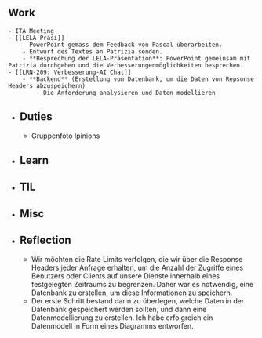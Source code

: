 ## Work
	- ITA Meeting
	- [[LELA Präsi]]
		- PowerPoint gemäss dem Feedback von Pascal überarbeiten.
		- Entwurf des Textes an Patrizia senden.
		- **Besprechung der LELA-Präsentation**: PowerPoint gemeinsam mit Patrizia durchgehen und die Verbesserungenmöglichkeiten besprechen.
	- [[LRN-209: Verbesserung-AI Chat]]
		- **Backend** (Erstellung von Datenbank, um die Daten von Repsonse Headers abzuspeichern)
			- Die Anforderung analysieren und Daten modellieren
- ## Duties
	- Gruppenfoto Ipinions
- ## Learn
- ## TIL
- ## Misc
- ## Reflection
	- Wir möchten die Rate Limits verfolgen, die wir über die Response Headers jeder Anfrage erhalten, um die Anzahl der Zugriffe eines Benutzers oder Clients auf unsere Dienste innerhalb eines festgelegten Zeitraums zu begrenzen. Daher war es notwendig, eine Datenbank zu erstellen, um diese Informationen zu speichern.
	- Der erste Schritt bestand darin zu überlegen, welche Daten in der Datenbank gespeichert werden sollten, und dann eine Datenmodellierung zu erstellen. Ich habe erfolgreich ein 
	  Datenmodell in Form eines Diagramms entworfen.